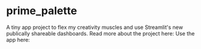 # prime_palette

A tiny app project to flex my creativity muscles and use Streamlit's new publically shareable dashboards. 
Read more about the project here:
Use the app here: 
